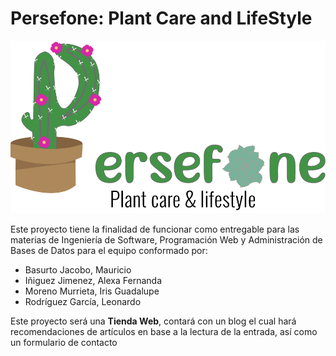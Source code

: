 # Persefone: Plant Care and LifeStyle
![Logo Principal](https://github.com/MauroBaJ/Persefone/blob/produccion/src/img/logo/long.png)

Este proyecto tiene la finalidad de funcionar como entregable para las materias de Ingeniería de Software, Programación Web y Administración de Bases de Datos para el equipo conformado por:
* Basurto Jacobo, Mauricio
* Iñiguez Jimenez, Alexa Fernanda
* Moreno Murrieta, Iris Guadalupe
* Rodríguez García, Leonardo

Este proyecto será una **Tienda Web**, contará con un blog el cual hará recomendaciones de artículos en base a la lectura de la entrada, así como un formulario de contacto
